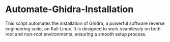 # Automate-Ghidra-Installation
This script automates the installation of Ghidra, a powerful software reverse engineering suite, on Kali Linux. It is designed to work seamlessly on both root and non-root environments, ensuring a smooth setup process.
